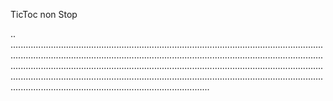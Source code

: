 TicToc non Stop

..
...............................................................................................................................................................................................................................................................................................................................................................................................................................................................................................................................................................................................